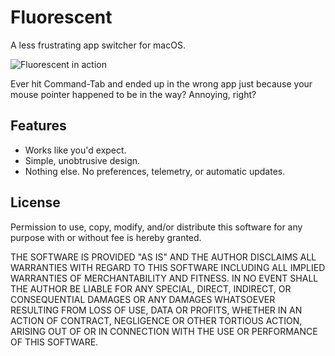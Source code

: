 # Fluorescent

A less frustrating app switcher for macOS.

![Fluorescent in action](screenshot.avif)

Ever hit Command-Tab and ended up in the wrong app just because your mouse pointer happened to be in the way? Annoying, right?

## Features

* Works like you'd expect.
* Simple, unobtrusive design.
* Nothing else. No preferences, telemetry, or automatic updates.

## License

Permission to use, copy, modify, and/or distribute this software for any purpose with or without fee is hereby granted.

THE SOFTWARE IS PROVIDED "AS IS" AND THE AUTHOR DISCLAIMS ALL WARRANTIES WITH REGARD TO THIS SOFTWARE INCLUDING ALL IMPLIED WARRANTIES OF MERCHANTABILITY AND FITNESS. IN NO EVENT SHALL THE AUTHOR BE LIABLE FOR ANY SPECIAL, DIRECT, INDIRECT, OR CONSEQUENTIAL DAMAGES OR ANY DAMAGES WHATSOEVER RESULTING FROM LOSS OF USE, DATA OR PROFITS, WHETHER IN AN ACTION OF CONTRACT, NEGLIGENCE OR OTHER TORTIOUS ACTION, ARISING OUT OF OR IN CONNECTION WITH THE USE OR PERFORMANCE OF THIS SOFTWARE.
